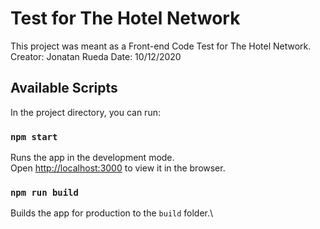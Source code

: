 # Test for The Hotel Network

This project was meant as a Front-end Code Test for The Hotel Network.
Creator: Jonatan Rueda
Date: 10/12/2020

## Available Scripts

In the project directory, you can run:

### `npm start`

Runs the app in the development mode.\
Open [http://localhost:3000](http://localhost:3000) to view it in the browser.

### `npm run build`

Builds the app for production to the `build` folder.\

